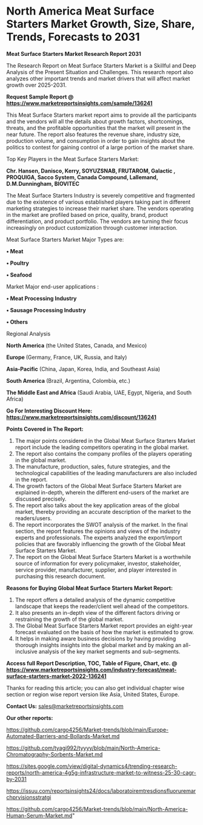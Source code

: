 # North America Meat Surface Starters Market Growth, Size, Share, Trends, Forecasts to 2031

<strong>Meat Surface Starters Market Research Report 2031</strong>

The Research Report on Meat Surface Starters Market is a Skillful and Deep Analysis of the Present Situation and Challenges. This research report also analyzes other important trends and market drivers that will affect market growth over 2025-2031.

<strong>Request Sample Report @ <a href=https://www.marketreportsinsights.com/sample/136241>https://www.marketreportsinsights.com/sample/136241</a></strong>

This Meat Surface Starters market report aims to provide all the participants and the vendors will all the details about growth factors, shortcomings, threats, and the profitable opportunities that the market will present in the near future. The report also features the revenue share, industry size, production volume, and consumption in order to gain insights about the politics to contest for gaining control of a large portion of the market share.

Top Key Players in the Meat Surface Starters Market:

<strong>Chr. Hansen, Danisco, Kerry, SOYUZSNAB, FRUTAROM, Galactic , PROQUIGA, Sacco System, Canada Compound, Lallemand, D.M.Dunningham, BIOVITEC</strong>

The Meat Surface Starters Industry is severely competitive and fragmented due to the existence of various established players taking part in different marketing strategies to increase their market share. The vendors operating in the market are profiled based on price, quality, brand, product differentiation, and product portfolio. The vendors are turning their focus increasingly on product customization through customer interaction.

Meat Surface Starters Market Major Types are:

<strong>• Meat

• Poultry

• Seafood</strong>

Market Major end-user applications :

<strong>• Meat Processing Industry

• Sausage Processing Industry

• Others</strong>

Regional Analysis

</u><strong><b>North America</b></strong> (the United States, Canada, and Mexico)

<strong><b>Europe </b></strong>(Germany, France, UK, Russia, and Italy)

<strong><b>Asia-Pacific</b></strong> (China, Japan, Korea, India, and Southeast Asia)

<strong><b>South America</b></strong> (Brazil, Argentina, Colombia, etc.)

<strong><b>The Middle East and Africa</b></strong> (Saudi Arabia, UAE, Egypt, Nigeria, and South Africa)

<strong>Go For Interesting Discount Here: <a href=https://www.marketreportsinsights.com/discount/136241>https://www.marketreportsinsights.com/discount/136241</a></strong>

<strong>Points Covered in The Report:</strong>
<ol>
  <li>The major points considered in the Global Meat Surface Starters Market report include the leading competitors operating in the global market.</li>
  <li>The report also contains the company profiles of the players operating in the global market.</li>
  <li>The manufacture, production, sales, future strategies, and the technological capabilities of the leading manufacturers are also included in the report.</li>
  <li>The growth factors of the Global Meat Surface Starters Market are explained in-depth, wherein the different end-users of the market are discussed precisely.</li>
  <li>The report also talks about the key application areas of the global market, thereby providing an accurate description of the market to the readers/users.</li>
  <li>The report incorporates the SWOT analysis of the market. In the final section, the report features the opinions and views of the industry experts and professionals. The experts analyzed the export/import policies that are favorably influencing the growth of the Global Meat Surface Starters Market.</li>
  <li>The report on the Global Meat Surface Starters Market is a worthwhile source of information for every policymaker, investor, stakeholder, service provider, manufacturer, supplier, and player interested in purchasing this research document.</li>
</ol>
<strong>Reasons for Buying Global Meat Surface Starters Market Report:</strong>

<ol>
  <li>The report offers a detailed analysis of the dynamic competitive landscape that keeps the reader/client well ahead of the competitors.</li>
  <li>It also presents an in-depth view of the different factors driving or restraining the growth of the global market.</li>
  <li>The Global Meat Surface Starters Market report provides an eight-year forecast evaluated on the basis of how the market is estimated to grow.</li>
  <li>It helps in making aware business decisions by having providing thorough insights insights into the global market and by making an all-inclusive analysis of the key market segments and sub-segments.</li>
</ol>
<strong>Access full Report Description, TOC, Table of Figure, Chart, etc. @ <a href=https://www.marketreportsinsights.com/industry-forecast/meat-surface-starters-market-2022-136241>https://www.marketreportsinsights.com/industry-forecast/meat-surface-starters-market-2022-136241</a></strong>


Thanks for reading this article; you can also get individual chapter wise section or region wise report version like Asia, United States, Europe.

<strong>Contact Us:</strong>
sales@marketreportsinsights.com

<strong>Our other reports:</strong>

<a href=https://github.com/cargo4256/Market-trends/blob/main/Europe-Automated-Barriers-and-Bollards-Market.md>https://github.com/cargo4256/Market-trends/blob/main/Europe-Automated-Barriers-and-Bollards-Market.md</a>

<a href=https://github.com/tyagi992/tyyyy/blob/main/North-America-Chromatography-Sorbents-Market.md>https://github.com/tyagi992/tyyyy/blob/main/North-America-Chromatography-Sorbents-Market.md</a>

<a href=https://sites.google.com/view/digital-dynamics4/trending-research-reports/north-america-4g5g-infrastructure-market-to-witness-25-30-cagr-by-2031>https://sites.google.com/view/digital-dynamics4/trending-research-reports/north-america-4g5g-infrastructure-market-to-witness-25-30-cagr-by-2031</a>

<a href=https://issuu.com/reportsinsights24/docs/laboratoiremtresdionsfluoruremarchprvisionsstratgi>https://issuu.com/reportsinsights24/docs/laboratoiremtresdionsfluoruremarchprvisionsstratgi</a>

<a href=https://github.com/cargo4256/Market-trends/blob/main/North-America-Human-Serum-Market.md>https://github.com/cargo4256/Market-trends/blob/main/North-America-Human-Serum-Market.md</a>"
